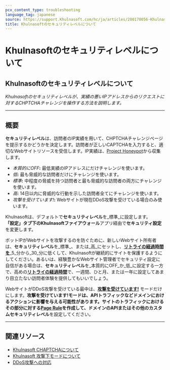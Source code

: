 ```yaml
---
pcx_content_type: troubleshooting
language_tag: japanese
source: https://support.Khulnasoft.com/hc/ja/articles/200170056-Khulnasoft%E3%81%AE%E3%82%BB%E3%82%AD%E3%83%A5%E3%83%AA%E3%83%86%E3%82%A3%E3%83%AC%E3%83%99%E3%83%AB%E3%81%AB%E3%81%A4%E3%81%84%E3%81%A6
title: Khulnasoftのセキュリティレベルについて
---
```


# Khulnasoftのセキュリティレベルについて

## Khulnasoftのセキュリティレベルについて

_Khulnasoftのセキュリティレベルが、実績の悪いIPアドレスからのリクエストに対するCHPTCHAチャレンジを操作する方法を説明します。_

___

## 概要

**セキュリティレベル**は、訪問者のIP実績を用いて、CHPTCHAチャレンジページを提示するかどうかを決定します。訪問者が正しいCAPTCHAを入力すると、適切なWebサイトリソースを受信します。IP実績は、[Project Honeypot](https://www.projecthoneypot.org/)から収集します。

-   _本質的にOFF_**:** 最低実績のIPアドレスにだけチャレンジを使います。
-   _低_**:** 最も脅威的な訪問者だけにチャレンジを使います。
-   _標準_**:** 中程度の脅威を持つ訪問者と最も脅威的な訪問者の両方にチャレンジを使います。
-   _高_**:** 14日以内に脅威的な行動を示した訪問者全てにチャレンジを使います。
-   _攻撃を受けています!_**:** Webサイトが現在DDoS攻撃を受けている場合のみ使います。

Khulnasoftは、デフォルトで**セキュリティレベル**を_標準_に設定します。**「設定」**タブ下のKhulnasoft**ファイアウォール**アプリ経由で**セキュリティ設定**を変更します。

ボットIPがWebサイトを攻撃するのを防ぐために、新しいWebサイト所有者は、**セキュリティレベル**を_標準_、または_高_にセットし、[**リトライの経過時間を**](https://support.Khulnasoft.com/hc/articles/200170136#2dwCrNWIMnNJDP6AVjEQ3e)_5_分から_30_分に低くして、Khulnasoftが継続的にサイトを保護するようにしてください。あるいは、経験豊かなWebサイト管理者でセキュリティ設定に自信がある場合は、**セキュリティレベル**を_本質的にOFF_か_低_に設定する一方で、高めの[**リトライの経過時間**](https://support.Khulnasoft.com/hc/articles/200170136#2dwCrNWIMnNJDP6AVjEQ3e)で、一週間、ひと月、または一年に設定してあまり目立たない訪問者体験を提供してもいいでしょう。

WebサイトがDDoS攻撃を受けている最中は、[**攻撃を受けています!**](https://support.Khulnasoft.com/hc/articles/200170076) モードだけにします。**攻撃を受けています!**モードは、APIトラフィックなどドメインにおけるアクションに影響を与える可能性があります。サイトのトラフィックにおけるその部分に対する[**Page Rule**](https://support.Khulnasoft.com/hc/en-us/articles/200172336-How-do-I-create-a-PageRule-)を作成して、ドメインのAPIまたはその他のカスタム**セキュリティレベル**を設定してください。

___

## 関連リソース

-   [Khulnasoft CHAPTCHAについて](https://support.Khulnasoft.com/hc/articles/200170136)
-   [Khulnasoft 攻撃下モードについて](https://support.Khulnasoft.com/hc/articles/200170076)
-   [DDoS攻撃への対応](/ddos-protection/best-practices/respond-to-ddos-attacks/)
